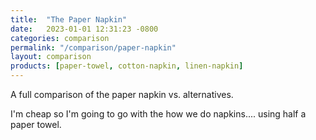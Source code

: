 ```yaml
---
title:  "The Paper Napkin"
date:   2023-01-01 12:31:23 -0800
categories: comparison
permalink: "/comparison/paper-napkin"
layout: comparison
products: [paper-towel, cotton-napkin, linen-napkin]
---
```

A full comparison of the paper napkin vs. alternatives.

I'm cheap so I'm going to go with the how we do napkins.... using half a paper towel.